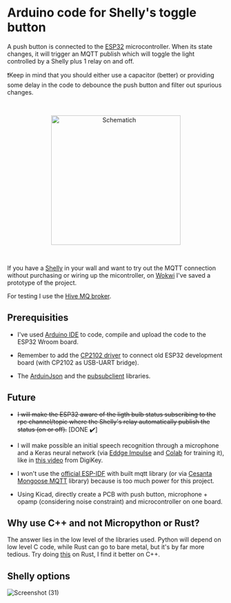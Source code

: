 # Arduino code for Shelly's toggle button

A push button is connected to the [ESP32](https://github.com/espressif/arduino-esp32) microcontroller. When its state changes, it will trigger an MQTT publish which will toggle the light controlled by a Shelly plus 1 relay on and off. 

❗Keep in mind that you should either use a capacitor (better) or providing some delay in the code to debounce the push button and filter out spurious changes.

<br>

<p align="center"><img src="https://github.com/TIT8/shelly_button_esp32/assets/68781644/ac7b491a-51ff-4d75-a617-74396759e7a7" alt="Schematich" width='300' /></p>

<br>

If you have a [Shelly](https://www.shelly.com/en-it/products/switching-and-triggering#unfiltered) in your wall and want to try out the MQTT connection without purchasing or wiring up the micontroller, on [Wokwi](https://wokwi.com/projects/380235936487757825) I've saved a prototype of the project.

For testing I use the [Hive MQ broker](https://www.hivemq.com/mqtt/public-mqtt-broker/).

## Prerequisities

- I've used [Arduino IDE](https://docs.espressif.com/projects/arduino-esp32/en/latest/installing.html#installing-using-arduino-ide) to code, compile and upload the code to the ESP32 Wroom board.

- Remember to add the [CP2102 driver](https://www.silabs.com/developers/usb-to-uart-bridge-vcp-drivers?tab=downloads) to connect old ESP32 development board (with CP2102 as USB-UART bridge).

- The [ArduinJson](https://arduinojson.org/) and the [pubsubclient](https://github.com/knolleary/pubsubclient) libraries.

## Future 

- ~~I will make the ESP32 aware of the ligth bulb status subscribing to the rpc channel/topic where the Shelly's relay automatically publish the status (on or off).~~ [DONE ✔️]

- I will make possible an initial speech recognition through a microphone and a Keras neural network (via [Eddge Impulse](https://edgeimpulse.com/) and [Colab](https://colab.research.google.com/) for training it), like in [this video](https://www.youtube.com/watch?v=fRSVQ4Fkwjc) from DigiKey.

- I won't use the [official ESP-IDF](https://github.com/espressif/esp-idf) with built mqtt library (or via [Cesanta Mongoose MQTT](https://mongoose.ws/documentation/tutorials/mqtt-client/) library) because is too much power for this project.

- Using Kicad, directly create a PCB with push button, microphone + opamp (considering noise constraint) and microcontroller on one board.

## Why use C++ and not Micropython or Rust?

The answer lies in the low level of the libraries used. Python will depend on low level C code, while Rust can go to bare metal, but it's by far more tedious. Try doing [this](https://wokwi.com/projects/362016607277953025) on Rust, I find it better on C++.

## Shelly options

![Screenshot (31)](https://github.com/TIT8/shelly_button_esp32/assets/68781644/e6de6e83-4aeb-428b-a845-5be89e2eb7bd)

